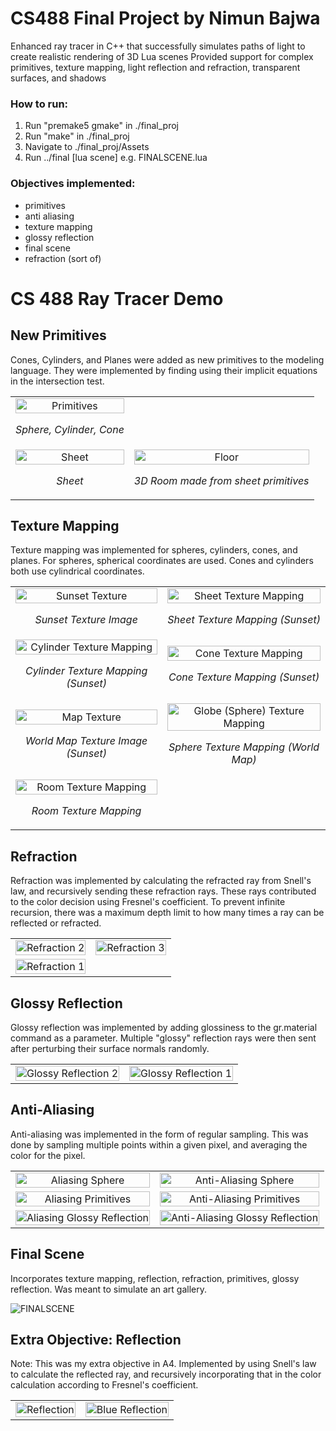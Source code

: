 # CS488 Final Project by Nimun Bajwa

Enhanced ray tracer in C++ that successfully simulates paths of light to create realistic rendering of 3D Lua scenes
Provided support for complex primitives, texture mapping, light reflection and refraction, transparent surfaces, and shadows

### How to run:

1. Run "premake5 gmake" in ./final_proj
2. Run "make" in ./final_proj
3. Navigate to ./final_proj/Assets
4. Run ../final [lua scene]
    e.g. FINALSCENE.lua

### Objectives implemented:
- primitives
- anti aliasing
- texture mapping
- glossy reflection
- final scene
- refraction (sort of)

# CS 488 Ray Tracer Demo

## New Primitives
Cones, Cylinders, and Planes were added as new primitives to the modeling language. They were implemented by finding using their implicit equations in the intersection test.

<table>
  <tr>
    <td align="center">
      <img src="demoPics/Primitives/primitives.png" alt="Primitives" style="width: 100%;">
      <p align="center"><i>Sphere, Cylinder, Cone</i></p>
    </td>
  </tr>
  <tr>
    <td align="center">
      <img src="demoPics/Primitives/sheet.png" alt="Sheet" style="width: 100%;">
      <p align="center"><i>Sheet</i></p>
    </td>
    <td align="center">
      <img src="demoPics/Primitives/floor.png" alt="Floor" style="width: 100%;">
      <p align="center"><i>3D Room made from sheet primitives</i></p>
    </td>
  </tr>
</table>

## Texture Mapping
Texture mapping was implemented for spheres, cylinders, cones, and planes. For spheres, spherical coordinates are used. Cones and cylinders both use cylindrical coordinates.

<table>
  <tr>
    <td align="center">
      <img src="demoPics/TextureMapping/sunset.png" alt="Sunset Texture" style="width: 100%;">
      <p align="center"><i>Sunset Texture Image</i></p>
    </td>
    <td align="center">
      <img src="demoPics/TextureMapping/sheetTM.png" alt="Sheet Texture Mapping" style="width: 100%;">
      <p align="center"><i>Sheet Texture Mapping (Sunset)</i></p>
    </td>
  </tr>
  <tr>
    <td align="center">
      <img src="demoPics/TextureMapping/cylinderTM.png" alt="Cylinder Texture Mapping" style="width: 100%;">
      <p align="center"><i>Cylinder Texture Mapping (Sunset)</i></p>
    </td>
    <td align="center">
      <img src="demoPics/TextureMapping/coneTM.png" alt="Cone Texture Mapping" style="width: 100%;">
      <p align="center"><i>Cone Texture Mapping (Sunset)</i></p>
    </td>
  </tr>
  <tr>
    <td align="center">
      <img src="demoPics/TextureMapping/map.png" alt="Map Texture" style="width: 100%;">
      <p align="center"><i>World Map Texture Image (Sunset)</i></p>
    </td>
    <td align="center">
      <img src="demoPics/TextureMapping/sphereTM.png" alt="Globe (Sphere) Texture Mapping" style="width: 100%;">
      <p align="center"><i>Sphere Texture Mapping (World Map)</i></p>
    </td>
  </tr>
  <tr>
    <td align="center">
      <img src="demoPics/TextureMapping/floorTM.png" alt="Room Texture Mapping" style="width: 100%;">
      <p align="center"><i>Room Texture Mapping</i></p>
    </td>
  </tr>
</table>

## Refraction
Refraction was implemented by calculating the refracted ray from Snell's law, and recursively sending these refraction rays. These rays contributed to the color decision using Fresnel's coefficient. To prevent infinite recursion, there was a maximum depth limit to how many times a ray can be reflected or refracted.

<table>
   <tr>
    <td align="center">
      <img src="demoPics/Refraction/refraction.png" alt="Refraction 2" style="width: 100%;">
    </td>
    <td align="center">
      <img src="demoPics/Refraction/refractionOld.png" alt="Refraction 3" style="width: 100%;">
    </td>
  </tr>
  <tr>
    <td align="center">
      <img src="demoPics/Refraction/floorRefraction.png" alt="Refraction 1" style="width: 100%;">
    </td>
  </tr>
</table>

## Glossy Reflection
Glossy reflection was implemented by adding glossiness to the gr.material command as a parameter. Multiple "glossy" reflection rays were then sent after perturbing their surface normals randomly.

<table>
  <tr>
    <td align="center">
      <img src="demoPics/GlossyReflection/glossyReflection1.png" alt="Glossy Reflection 2" style="width: 100%;">
    </td>
    <td align="center">
      <img src="demoPics/GlossyReflection/glossyReflection2.png" alt="Glossy Reflection 1" style="width: 100%;">
    </td>
  </tr>
</table>

## Anti-Aliasing
Anti-aliasing was implemented in the form of regular sampling. This was done by sampling multiple points within a given pixel, and averaging the color for the pixel.

<table>
  <tr>
    <td align="center">
      <img src="demoPics/AntiAliasing/sphereTM.png" alt="Aliasing Sphere" style="width: 100%;">
    </td>
    <td align="center">
      <img src="demoPics/AntiAliasing/sphereTM2.png" alt="Anti-Aliasing Sphere" style="width: 100%;">
    </td>
  </tr>
  <tr>
    <td align="center">
      <img src="demoPics/AntiAliasing/primitives.png" alt="Aliasing Primitives" style="width: 100%;">
    </td>
    <td align="center">
      <img src="demoPics/AntiAliasing/primitives2.png" alt="Anti-Aliasing Primitives" style="width: 100%;">
    </td>
  </tr>
  <tr>
    <td align="center">
      <img src="demoPics/AntiAliasing/glossyReflection.png" alt="Aliasing Glossy Reflection" style="width: 100%;">
    </td>
    <td align="center">
      <img src="demoPics/AntiAliasing/glossyReflection2.png" alt="Anti-Aliasing Glossy Reflection" style="width: 100%;">
    </td>
  </tr>
</table>

## Final Scene
Incorporates texture mapping, reflection, refraction, primitives, glossy reflection. Was meant to simulate an art gallery.

![FINALSCENE](demoPics/FinalScene/FINALSCENE.png)

## Extra Objective: Reflection
Note: This was my extra objective in A4.
Implemented by using Snell's law to calculate the reflected ray, and recursively incorporating that in the color calculation according to Fresnel's coefficient.

<table>
  <tr>
    <td align="center">
      <img src="demoPics/Reflection/reflection.png" alt="Reflection" style="width: 100%;">
    </td>
    <td align="center">
      <img src="demoPics/Reflection/blueReflection.png" alt="Blue Reflection" style="width: 100%;">
    </td>
  </tr>
</table>
